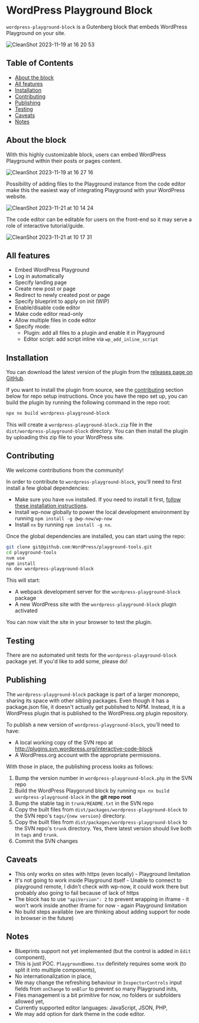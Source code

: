 # WordPress Playground Block

`wordpress-playground-block` is a Gutenberg block that embeds WordPress Playground on your site.

![CleanShot 2023-11-19 at 16 20 53](https://github.com/WordPress/playground-tools/assets/12466568/f10695cf-fc71-4954-ba91-291ef36c1386)

## Table of Contents

-   [About the block](#about-the-block)
-   [All features](#all-features)
-   [Installation](#installation)
-   [Contributing](#contributing)
-   [Publishing](#publishing)
-   [Testing](#testing)
-   [Caveats](#caveats)
-   [Notes](#notes)

## About the block

With this highly customizable block, users can embed WordPress Playground within their posts or pages content.

![CleanShot 2023-11-19 at 16 27 16](https://github.com/WordPress/playground-tools/assets/12466568/ebbc1d01-86db-4e17-a111-2aaf6fc09ea7)

Possibility of adding files to the Playground instance from the code editor make this the easiest way of integrating Playground with your WordPress website.

![CleanShot 2023-11-21 at 10 14 24](https://github.com/WordPress/playground-tools/assets/12466568/f2ff13e3-392a-4de9-aaf3-45f077abc42c)

The code editor can be editable for users on the front-end so it may serve a role of interactive tutorial/guide.

![CleanShot 2023-11-21 at 10 17 31](https://github.com/WordPress/playground-tools/assets/12466568/2702bcca-455c-43c7-8abd-4de8001e8310)

## All features

-   Embed WordPress Playground
-   Log in automatically
-   Specify landing page
-   Create new post or page
-   Redirect to newly created post or page
-   Specify blueprint to apply on init (WIP)
-   Enable/disable code editor
-   Make code editor read-only
-   Allow multiple files in code editor
-   Specify mode:
    -   Plugin: add all files to a plugin and enable it in Playground
    -   Editor script: add script inline via `wp_add_inline_script`

## Installation

You can download the latest version of the plugin from the [releases page on GitHub](https://github.com/WordPress/playground-tools/releases).

If you want to install the plugin from source, see the [contributing](#contributing) section below for repo setup instructions. Once you have the repo set up, you can build the plugin by running the following command in the repo root:

```bash
npx nx build wordpress-playground-block
```

This will create a `wordpress-playground-block.zip` file in the `dist/wordpress-playground-block` directory. You can then install the plugin by uploading this zip file to your WordPress site.

## Contributing

We welcome contributions from the community!

In order to contribute to `wordpress-playground-block`, you'll need to first install a few global dependencies:

-   Make sure you have `nvm` installed. If you need to install it first,
    [follow these installation instructions](https://github.com/nvm-sh/nvm#installation).
-   Install wp-now globally to power the local development environment by running `npm install -g @wp-now/wp-now`    
-   Install `nx` by running `npm install -g nx`.

Once the global dependencies are installed, you can start using the repo:

```bash
git clone git@github.com:WordPress/playground-tools.git
cd playground-tools
nvm use
npm install
nx dev wordpress-playground-block
```

This will start:

-   A webpack development server for the `wordpress-playground-block` package
-   A new WordPress site with the `wordpress-playground-block` plugin activated

You can now visit the site in your browser to test the plugin.

## Testing

There are no automated unit tests for the `wordpress-playground-block` package yet. If you'd like to add some, please do!

## Publishing

The `wordpress-playground-block` package is part of a larger monorepo, sharing its space with other sibling packages. Even though it has a package.json file, it doesn't actually get published to NPM. Instead, it is a WordPress plugin that is published to the WordPress.org plugin repository.

To publish a new version of `wordpress-playground-block`, you'll need to have:

-   A local working copy of the SVN repo at http://plugins.svn.wordpress.org/interactive-code-block
-   A WordPress.org account with the appropriate permissions.

With those in place, the publishing process looks as follows:

1. Bump the version number in `wordpress-playground-block.php` in the SVN repo
2. Build the WordPress Playgorund block by running `npx nx build wordpress-playground-block` in the **git repo root**
3. Bump the stable tag in `trunk/README.txt` in the SVN repo
4. Copy the built files from `dist/packages/wordpress-playground-block` to the SVN repo's `tags/{new version}` directory.
5. Copy the built files from `dist/packages/wordpress-playground-block` to the SVN repo's `trunk` directory. Yes, there latest version should live both in `tags` and `trunk`.
6. Commit the SVN changes

## Caveats

-   This only works on sites with https (even locally) - Playground limitation
-   It's not going to work inside Playground itself - Unable to connect to playground remote, I didn't check with wp-now, it could work there but probably also going to fail because of lack of https
-   The block has to use `"apiVersion": 2` to prevent wrapping in iframe - it won't work inside another iframe for now - again Playground limitation
-   No build steps available (we are thinking about adding support for node in browser in the future)

## Notes

-   Blueprints support not yet implemented (but the control is added in `Edit` component),
-   This is just POC. `PlaygroundDemo.tsx` definitely requires some work (to split it into multiple components),
-   No internationalization in place,
-   We may change the refreshing behaviour in `InspectorControls` input fields from `onChange` to `onBlur` to prevent so many Playground inits,
-   Files management is a bit primitive for now, no folders or subfolders allowed yet,
-   Currently supported editor languages: JavaScript, JSON, PHP,
-   We may add option for dark theme in the code editor.
